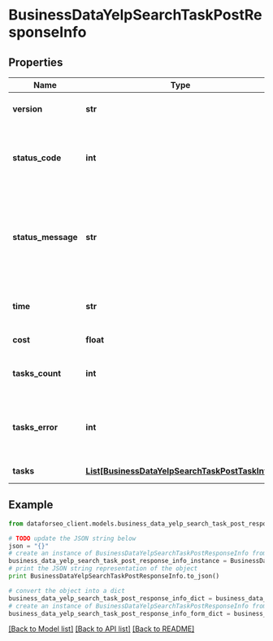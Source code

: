 # BusinessDataYelpSearchTaskPostResponseInfo


## Properties

Name | Type | Description | Notes
------------ | ------------- | ------------- | -------------
**version** | **str** | the current version of the API | [optional] 
**status_code** | **int** | general status code you can find the full list of the response codes here | [optional] 
**status_message** | **str** | general informational message you can find the full list of general informational messages here | [optional] 
**time** | **str** | total execution time, seconds | [optional] 
**cost** | **float** | total tasks cost, USD | [optional] 
**tasks_count** | **int** | the number of tasks in the tasks array | [optional] 
**tasks_error** | **int** | the number of tasks in the tasks array returned with an error | [optional] 
**tasks** | [**List[BusinessDataYelpSearchTaskPostTaskInfo]**](BusinessDataYelpSearchTaskPostTaskInfo.md) | array of tasks | [optional] 

## Example

```python
from dataforseo_client.models.business_data_yelp_search_task_post_response_info import BusinessDataYelpSearchTaskPostResponseInfo

# TODO update the JSON string below
json = "{}"
# create an instance of BusinessDataYelpSearchTaskPostResponseInfo from a JSON string
business_data_yelp_search_task_post_response_info_instance = BusinessDataYelpSearchTaskPostResponseInfo.from_json(json)
# print the JSON string representation of the object
print BusinessDataYelpSearchTaskPostResponseInfo.to_json()

# convert the object into a dict
business_data_yelp_search_task_post_response_info_dict = business_data_yelp_search_task_post_response_info_instance.to_dict()
# create an instance of BusinessDataYelpSearchTaskPostResponseInfo from a dict
business_data_yelp_search_task_post_response_info_form_dict = business_data_yelp_search_task_post_response_info.from_dict(business_data_yelp_search_task_post_response_info_dict)
```
[[Back to Model list]](../README.md#documentation-for-models) [[Back to API list]](../README.md#documentation-for-api-endpoints) [[Back to README]](../README.md)


